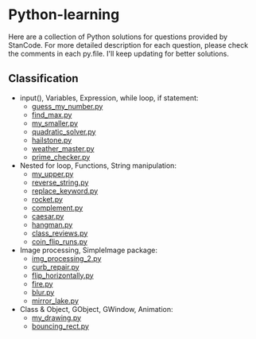 # Python-learning
Here are a collection of Python solutions for questions provided by StanCode. For more detailed description for each question, please check the comments in each py.file. I'll keep updating for better solutions.

## Classification
 - input(), Variables, Expression, while loop, if statement:
   - [guess_my_number.py](https://github.com/Jiayikung/Python-learning/blob/main/guess_my_number.py)
   - [find_max.py](https://github.com/Jiayikung/Python-learning/blob/main/find_max.py)
   - [my_smaller.py](https://github.com/Jiayikung/Python-learning/blob/main/my_smaller.py)
   - [quadratic_solver.py](https://github.com/Jiayikung/Python-learning/blob/main/quadratic_solver.py)
   - [hailstone.py](https://github.com/Jiayikung/Python-learning/blob/main/hailstone.py)
   - [weather_master.py](https://github.com/Jiayikung/Python-learning/blob/main/weather_master.py)
   - [prime_checker.py](https://github.com/Jiayikung/Python-learning/blob/main/prime_checker.py)
 - Nested for loop, Functions, String manipulation:
   - [my_upper.py](https://github.com/Jiayikung/Python-learning/blob/main/my_upper.py)
   - [reverse_string.py](https://github.com/Jiayikung/Python-learning/blob/main/reverse_string.py)
   - [replace_keyword.py](https://github.com/Jiayikung/Python-learning/blob/main/replace_keyword.py)
   - [rocket.py](https://github.com/Jiayikung/Python-learning/blob/main/rocket.py)
   - [complement.py](https://github.com/Jiayikung/Python-learning/blob/main/complement.py)
   - [caesar.py](https://github.com/Jiayikung/Python-learning/blob/main/caesar.py)
   - [hangman.py](https://github.com/Jiayikung/Python-learning/blob/main/hangman.py)
   - [class_reviews.py](https://github.com/Jiayikung/Python-learning/blob/main/class_reviews.py)
   - [coin_flip_runs.py](https://github.com/Jiayikung/Python-learning/blob/main/coin_flip_runs.py)
 - Image processing, SimpleImage package:
   - [img_processing_2.py](https://github.com/Jiayikung/Python-learning/blob/main/img_processing_2.py)
   - [curb_repair.py](https://github.com/Jiayikung/Python-learning/blob/main/curb_repair.py)
   - [flip_horizontally.py](https://github.com/Jiayikung/Python-learning/blob/main/flip_horizontally.py)
   - [fire.py](https://github.com/Jiayikung/Python-learning/blob/main/fire.py)
   - [blur.py](https://github.com/Jiayikung/Python-learning/blob/main/blur.py)
   - [mirror_lake.py](https://github.com/Jiayikung/Python-learning/blob/main/mirror_lake.py)
 - Class & Object, GObject, GWindow, Animation:
   - [my_drawing.py](https://github.com/Jiayikung/Python-learning/blob/main/my_drawing.py)
   - [bouncing_rect.py](https://github.com/Jiayikung/Python-learning/blob/main/bouncing_rect.py)
     

